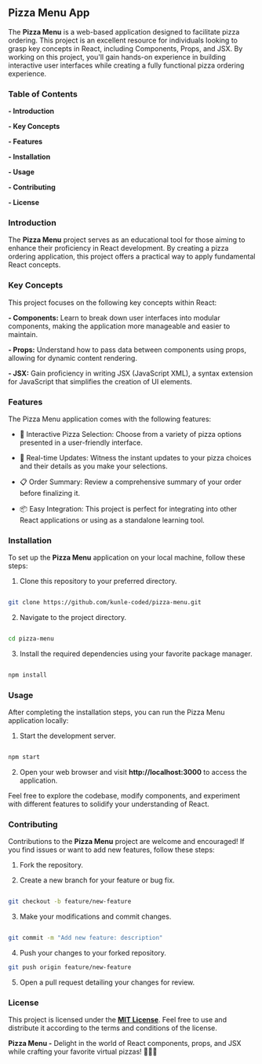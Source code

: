 ## Pizza Menu App

The **Pizza Menu** is a web-based application designed to facilitate pizza ordering. This project is an excellent resource for individuals looking to grasp key concepts in React, including Components, Props, and JSX. By working on this project, you'll gain hands-on experience in building interactive user interfaces while creating a fully functional pizza ordering experience.

### Table of Contents

**- Introduction**

**- Key Concepts**

**- Features**

**- Installation**

**- Usage**

**- Contributing**

**- License**

### Introduction

The **Pizza Menu** project serves as an educational tool for those aiming to enhance their proficiency in React development. By creating a pizza ordering application, this project offers a practical way to apply fundamental React concepts.

### Key Concepts

This project focuses on the following key concepts within React:

**- Components:** Learn to break down user interfaces into modular components, making the application more manageable and easier to maintain.

**- Props:** Understand how to pass data between components using props, allowing for dynamic content rendering.

**- JSX:** Gain proficiency in writing JSX (JavaScript XML), a syntax extension for JavaScript that simplifies the creation of UI elements.

### Features

The Pizza Menu application comes with the following features:

- 🍕 Interactive Pizza Selection: Choose from a variety of pizza options presented in a user-friendly interface.

- 🛒 Real-time Updates: Witness the instant updates to your pizza choices and their details as you make your selections.

- 📋 Order Summary: Review a comprehensive summary of your order before finalizing it.

- 📦 Easy Integration: This project is perfect for integrating into other React applications or using as a standalone learning tool.

### Installation

To set up the **Pizza Menu** application on your local machine, follow these steps:

1. Clone this repository to your preferred directory.

```bash

git clone https://github.com/kunle-coded/pizza-menu.git

```

2. Navigate to the project directory.

```bash

cd pizza-menu

```

3. Install the required dependencies using your favorite package manager.

```bash

npm install

```

### Usage

After completing the installation steps, you can run the Pizza Menu application locally:

1. Start the development server.

```bash

npm start

```

2. Open your web browser and visit **http://localhost:3000** to access the application.

Feel free to explore the codebase, modify components, and experiment with different features to solidify your understanding of React.

### Contributing

Contributions to the **Pizza Menu** project are welcome and encouraged! If you find issues or want to add new features, follow these steps:

1. Fork the repository.

2. Create a new branch for your feature or bug fix.

```bash

git checkout -b feature/new-feature

```

3. Make your modifications and commit changes.

```bash

git commit -m "Add new feature: description"

```

4. Push your changes to your forked repository.

```bash
git push origin feature/new-feature

```

5. Open a pull request detailing your changes for review.

### License

This project is licensed under the **[MIT License](https://github.com/kunle-coded/piza-menu/blob/main/LICENSE)**. Feel free to use and distribute it according to the terms and conditions of the license.

**Pizza Menu -** Delight in the world of React components, props, and JSX while crafting your favorite virtual pizzas! 🍕🍕🍕

